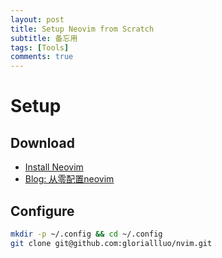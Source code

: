 ```yaml
---
layout: post
title: Setup Neovim from Scratch
subtitle: 备忘用
tags: [Tools]
comments: true
---
```


# Setup

## Download

- [Install Neovim](https://github.com/neovim/neovim/blob/master/INSTALL.md)
- [Blog: 从零配置neovim](https://martinlwx.github.io/zh-cn/config-neovim-from-scratch/)


## Configure

```bash
mkdir -p ~/.config && cd ~/.config
git clone git@github.com:gloriallluo/nvim.git
```

